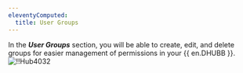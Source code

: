 ```yaml
---
eleventyComputed:
  title: User Groups
---
```

In the ***User Groups*** section, you will be able to create, edit, and delete groups for easier management of permissions in your {{ en.DHUBB }}.  
![!!Hub4032](https://webdevolutions.azureedge.net/docs/en/hub/Hub4032.png) 
